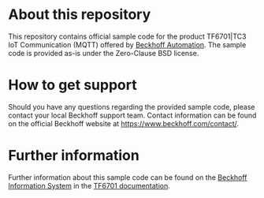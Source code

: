 # About this repository
This repository contains official sample code for the product TF6701|TC3 IoT Communication (MQTT) offered by [Beckhoff Automation](https://www.beckhoff.com). The sample code is provided as-is under the Zero-Clause BSD license.

# How to get support
Should you have any questions regarding the provided sample code, please contact your local Beckhoff support team. Contact information can be found on the official Beckhoff website at https://www.beckhoff.com/contact/.

# Further information
Further information about this sample code can be found on the [Beckhoff Information System](https://infosys.beckhoff.com) in the [TF6701 documentation](https://infosys.beckhoff.com/content/1033/tf6701_tc3_iot_communication_mqtt/index.html).

